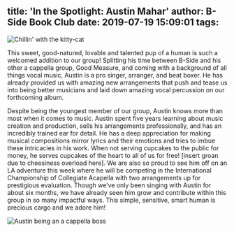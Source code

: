 title: 'In the Spotlight: Austin Mahar'
author: B-Side Book Club
date: 2019-07-19 15:09:01
tags:
---

![Chillin' with the kitty-cat](/img/Austin1.png)

This sweet, good-natured, lovable and talented pup of a human is such a welcomed addition to our group! Splitting his time between B-Side and his other a cappella group, Good Measure, and coming with a background of all things vocal music, Austin is a pro singer, arranger, and beat boxer. He has already provided us with amazing new arrangements that push and tease us into being better musicians and laid down amazing vocal percussion on our forthcoming album. 

Despite being the youngest member of our group, Austin knows more than most when it comes to music. Austin spent five years learning about music creation and production, sells his arrangements professionally, and has an incredibly trained ear for detail. He has a deep appreciation for making musical compositions mirror lyrics and their emotions and tries to imbue these intricacies in his work. When not serving cupcakes to the public for money, he serves cupcakes of the heart to all of us for free! [insert groan due to cheesiness overload here]. We are also so proud to see him off on an LA adventure this week where he will be competing in the International Championship of Collegiate Acapella with two arrangements up for prestigious evaluation. Though we’ve only been singing with Austin for about six months, we have already seen him grow and contribute within this group in so many impactful ways. This simple, sensitive, smart human is precious cargo and we adore him! 


![Austin being an a cappella boss](/img/Austin2.png)